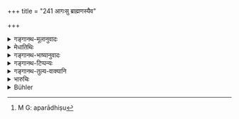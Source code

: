 +++
title = "241 आगःसु ब्राह्मणस्यैव"

+++

<details><summary>गङ्गानथ-मूलानुवादः</summary>

For offences committed by the Brāhmaṇa the middle-most amercement shall be inflicted on him; or he shall be banished from the kingdom, along with his goods and chattels.—(241)
</details>

<details><summary>मेधातिथिः</summary>

"प्रायश्चित्तं तु कुर्वाणाः" (म्ध् ९.२४०) इत्य् एतद् अत्र नापेक्षते । एतेषु ब्रह्महत्यादिष्व् अपराधेषु[^६२०] ब्राह्मणो मध्यमसाहसं दण्ड्यः । "अकामतः" इत्य् उत्तरश्लोकाद् अपकृष्यते । दण्डयित्वा प्रायश्चित्तं कारयितव्यः । **सपरिच्छदः** । गुणवतो ब्राह्मणस्यानुग्राह्यस्यैतत् । अकामं वानिर्वास्यः ॥ ९.२४१ ।


[^६२०]:
     M G: aparādhiṣu
</details>

<details><summary>गङ्गानथ-भाष्यानुवादः</summary>

The condition of expiatory penances being performed does not apply to what is asserted here.

In the case of all these offences—of Brāhmaṇa-slaughter and the rest—the Brāhmaṇa shall be fined ‘the middle-most amercement’

The qualification ‘*unintentionally*’ of the next verse has to be construed with this also.

After he has paid the fine, he should be made to perform the expiatory penances.

‘*Along with his goods and chattels*.’—This is a special favour to be granted in the case of highly qualified Brāhmaṇas.

In the case of the offence being *unintentional*, he may not be banished.—(241)
</details>

<details><summary>गङ्गानथ-टिप्पन्यः</summary>

This verse is quoted in *Vivādaratnākara* (p. 635);—and in
*Vyavahāra-Bālambhaṭṭī* (p. 117).
</details>

<details><summary>गङ्गानथ-तुल्य-वाक्यानि</summary>

**(verses 9.235-242)  
**

See Comparative notes for [Verse 9.235].
</details>

<details><summary>भारुचिः</summary>

अकामत इत्य् उत्तरश्लोके वक्ष्यति । तद् इहापि विज्ञेयम् । एवं च सत्य् एतेष्व् एवागस्सु ब्राह्मणो मध्यमसाहसं दण्ड्यः । कामं विवास्यो राष्ट्रात् । एवं निग्रहद्वयं विकल्पेनास्य स्यात्, वृत्तस्वाध्यायापेक्षया ॥ ९.२४१ ॥
</details>

<details><summary>Bühler</summary>

241	For (such) offences the middlemost amercement shall be inflicted on a Brahmana, or he may be banished from the realm, keeping his money and his chattels.
</details>
